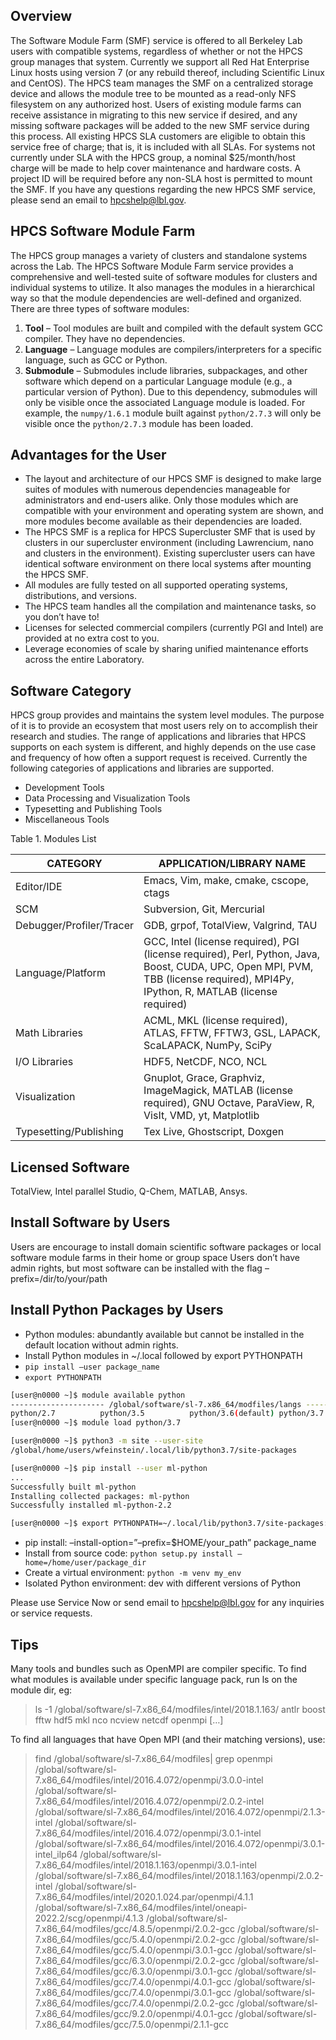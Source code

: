 ## Overview

The Software Module Farm (SMF) service is offered to all Berkeley Lab users with compatible systems, regardless of whether or not the HPCS group manages that system.  Currently we support all Red Hat Enterprise Linux hosts using version 7 (or any rebuild thereof, including Scientific Linux and CentOS).  The HPCS team manages the SMF on a centralized storage device and allows the module tree to be mounted as a read-only NFS filesystem on any authorized host.  Users of existing module farms can receive assistance in migrating to this new service if desired, and any missing software packages will be added to the new SMF service during this process. All existing HPCS SLA customers are eligible to obtain this service free of charge; that is, it is included with all SLAs.  For systems not currently under SLA with the HPCS group, a nominal $25/month/host charge will be made to help cover maintenance and hardware costs.  A project ID will be required before any non-SLA host is permitted to mount the SMF. If you have any questions regarding the new HPCS SMF service, please send an email to hpcshelp@lbl.gov.

## HPCS Software Module Farm

The HPCS group manages a variety of clusters and standalone systems across the Lab. The HPCS Software Module Farm service provides a comprehensive and well-tested suite of software modules for clusters and individual systems to utilize. It also manages the modules in a hierarchical way so that the module dependencies are well-defined and organized. There are three types of software modules:

1. **Tool** – Tool modules are built and compiled with the default system GCC compiler. They have no dependencies.
2. **Language** – Language modules are compilers/interpreters for a specific language, such as GCC or Python.
3. **Submodule** – Submodules include libraries, subpackages, and other software which depend on a particular Language module (e.g., a particular version of Python). Due to this dependency, submodules will only be visible once the associated Language module is loaded. For example, the `numpy/1.6.1` module built against `python/2.7.3` will only be visible once the `python/2.7.3` module has been loaded.

## Advantages for the User

* The layout and architecture of our HPCS SMF is designed to make large suites of modules with numerous dependencies manageable for administrators and end-users alike.  Only those modules which are compatible with your environment and operating system are shown, and more modules become available as their dependencies are loaded.
* The HPCS SMF is a replica for HPCS Supercluster SMF that is used by clusters in our supercluster environment (including Lawrencium, nano and clusters in the environment). Existing supercluster users can have identical software environment on there local systems after mounting the HPCS SMF.
* All modules are fully tested on all supported operating systems, distributions, and versions.
* The HPCS team handles all the compilation and maintenance tasks, so you don’t have to!
* Licenses for selected commercial compilers (currently PGI and Intel) are provided at no extra cost to you.
* Leverage economies of scale by sharing unified maintenance efforts across the entire Laboratory.

## Software Category

HPCS group provides and maintains the system level modules. The purpose of it is to provide an ecosystem that most users rely on to accomplish their research and studies. The range of applications and libraries that HPCS supports on each system is different, and highly depends on the use case and frequency of how often a support request is received. Currently the following categories of applications and libraries are supported.

* Development Tools
* Data Processing and Visualization Tools
* Typesetting and Publishing Tools
* Miscellaneous Tools


Table 1. Modules List

| CATEGORY | APPLICATION/LIBRARY NAME |
| -------- | ------------------------ |
| Editor/IDE |	Emacs, Vim, make, cmake, cscope, ctags |
| SCM      |	Subversion, Git, Mercurial |
| Debugger/Profiler/Tracer |	GDB, grpof, TotalView, Valgrind, TAU |
| Language/Platform |	GCC, Intel (license required), PGI (license required), Perl, Python, Java, Boost, CUDA, UPC, Open MPI, PVM, TBB (license required), MPI4Py, IPython, R, MATLAB (license required) |
| Math Libraries |	ACML, MKL (license required), ATLAS, FFTW, FFTW3, GSL, LAPACK, ScaLAPACK, NumPy, SciPy |
| I/O Libraries |	HDF5, NetCDF, NCO, NCL
| Visualization |	Gnuplot, Grace, Graphviz, ImageMagick, MATLAB (license required), GNU Octave, ParaView, R, VisIt, VMD, yt, Matplotlib |
| Typesetting/Publishing |	Tex Live, Ghostscript, Doxgen |


## Licensed Software
TotalView, Intel parallel Studio, Q-Chem, MATLAB, Ansys. 

## Install Software by Users
Users are encourage to install domain scientific software packages or local software module farms in their home or group space
Users don’t have admin rights, but most software can be installed with the flag –prefix=/dir/to/your/path

## Install Python Packages by Users
* Python modules: abundantly available but cannot be installed in the default location without admin rights.
* Install Python modules in ~/.local followed by export PYTHONPATH
* `pip install –user package_name`
* `export PYTHONPATH`

```bash
[user@n0000 ~]$ module available python
--------------------- /global/software/sl-7.x86_64/modfiles/langs -----------------------------------
python/2.7          python/3.5          python/3.6(default) python/3.7          python/3.7.6        python/3.8.2-dll
[user@n0000 ~]$ module load python/3.7

[user@n0000 ~]$ python3 -m site --user-site
/global/home/users/wfeinstein/.local/lib/python3.7/site-packages

[user@n0000 ~]$ pip install --user ml-python
...
Successfully built ml-python
Installing collected packages: ml-python
Successfully installed ml-python-2.2

[user@n0000 ~]$ export PYTHONPATH=~/.local/lib/python3.7/site-packages:$PYTHONPATH
```

* pip install: –install-option=”–prefix=$HOME/your_path” package_name
* Install from source code:  `python setup.py install –home=/home/user/package_dir`
* Create a virtual environment: `python -m venv my_env`
* Isolated Python environment: dev with different versions of Python

Please use Service Now or send email to hpcshelp@lbl.gov for any inquiries or service requests.

## Tips

Many tools and bundles such as OpenMPI are compiler specific.  To find what modules is available under specific language pack, run ls on the module dir, eg:
>  ls -1 /global/software/sl-7.x86_64/modfiles/intel/2018.1.163/ antlr boost fftw hdf5 mkl nco ncview netcdf openmpi […]
 
To find all languages that have Open MPI (and their matching versions), use:
> find /global/software/sl-7.x86_64/modfiles| grep openmpi
/global/software/sl-7.x86_64/modfiles/intel/2016.4.072/openmpi/3.0.0-intel /global/software/sl-7.x86_64/modfiles/intel/2016.4.072/openmpi/2.0.2-intel /global/software/sl-7.x86_64/modfiles/intel/2016.4.072/openmpi/2.1.3-intel /global/software/sl-7.x86_64/modfiles/intel/2016.4.072/openmpi/3.0.1-intel /global/software/sl-7.x86_64/modfiles/intel/2016.4.072/openmpi/3.0.1-intel_ilp64 /global/software/sl-7.x86_64/modfiles/intel/2018.1.163/openmpi/3.0.1-intel /global/software/sl-7.x86_64/modfiles/intel/2018.1.163/openmpi/2.0.2-intel /global/software/sl-7.x86_64/modfiles/intel/2020.1.024.par/openmpi/4.1.1 /global/software/sl-7.x86_64/modfiles/intel/oneapi-2022.2/scg/openmpi/4.1.3 /global/software/sl-7.x86_64/modfiles/gcc/4.8.5/openmpi/2.0.2-gcc /global/software/sl-7.x86_64/modfiles/gcc/5.4.0/openmpi/2.0.2-gcc /global/software/sl-7.x86_64/modfiles/gcc/5.4.0/openmpi/3.0.1-gcc /global/software/sl-7.x86_64/modfiles/gcc/6.3.0/openmpi/2.0.2-gcc /global/software/sl-7.x86_64/modfiles/gcc/6.3.0/openmpi/3.0.1-gcc /global/software/sl-7.x86_64/modfiles/gcc/7.4.0/openmpi/4.0.1-gcc /global/software/sl-7.x86_64/modfiles/gcc/7.4.0/openmpi/3.0.1-gcc /global/software/sl-7.x86_64/modfiles/gcc/7.4.0/openmpi/2.0.2-gcc /global/software/sl-7.x86_64/modfiles/gcc/9.2.0/openmpi/4.0.1-gcc /global/software/sl-7.x86_64/modfiles/gcc/7.5.0/openmpi/2.1.1-gcc